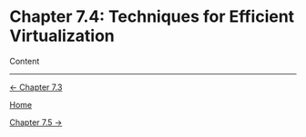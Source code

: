 # Chapter 7.4: Techniques for Efficient Virtualization

Content

---

[← Chapter 7.3](Chapter%207%20%20929a4.md)

[Home](../../AiredDev%20b02d5/Notes%20on%20M%2061e3e.md)

[Chapter 7.5 →](Chapter%207%20%20b0fd7.md)